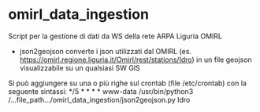 # omirl_data_ingestion
Script per la gestione di dati da WS della rete ARPA Liguria OMIRL

- json2geojson converte i json utilizzati dal OMIRL (es. https://omirl.regione.liguria.it/Omirl/rest/stations/Idro) in un file geojson visualizzabile su un qualsiasi SW GIS

Si può aggiungere su una o più righe sul crontab (file /etc/crontab) con la seguente sintassi:
*/5 * * * * www-data /usr/bin/python3 /...file_path.../omirl_data_ingestion/json2geojson.py Idro
